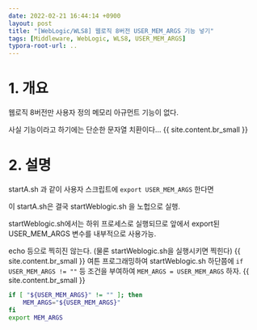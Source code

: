 ```yaml
---
date: 2022-02-21 16:44:14 +0900
layout: post
title: "[WebLogic/WLS8] 웹로직 8버전 USER_MEM_ARGS 기능 넣기"
tags: [Middleware, WebLogic, WLS8, USER_MEM_ARGS]
typora-root-url: ..
---
```


# 1. 개요

웹로직 8버전만 사용자 정의 메모리 아규먼트 기능이 없다.

사실 기능이라고 하기에는 단순한 문자열 치환이다...
{{ site.content.br_small }}

# 2. 설명

startA.sh 과 같이 사용자 스크립트에 `export USER_MEM_ARGS` 한다면

이 startA.sh은 결국 startWeblogic.sh 을 노헙으로 실행.

startWeblogic.sh에서는 하위 프로세스로 실행되므로 앞에서 export된 USER_MEM_ARGS 변수를 내부적으로 사용가능.

echo 등으로 찍히진 않는다. (물론 startWeblogic.sh을 실행시키면 찍힌다)
{{ site.content.br_small }}
여튼 프로그래밍하여 startWeblogic.sh 하단쯤에 `if USER_MEM_ARGS != ""` 등 조건을 부여하여 `MEM_ARGS = USER_MEM_ARGS` 하자.
{{ site.content.br_small }}
```bash
if [ "${USER_MEM_ARGS}" != "" ]; then
	MEM_ARGS="${USER_MEM_ARGS}"
fi
export MEM_ARGS
```
